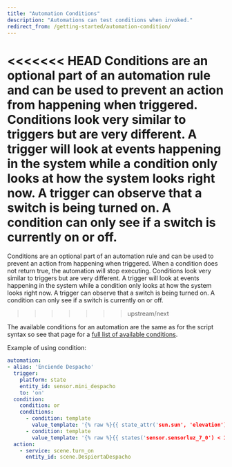 ```yaml
---
title: "Automation Conditions"
description: "Automations can test conditions when invoked."
redirect_from: /getting-started/automation-condition/
---
```


<<<<<<< HEAD
Conditions are an optional part of an automation rule and can be used to prevent an action from happening when triggered. Conditions look very similar to triggers but are very different. A trigger will look at events happening in the system while a condition only looks at how the system looks right now. A trigger can observe that a switch is being turned on. A condition can only see if a switch is currently on or off.
=======
Conditions are an optional part of an automation rule and can be used to prevent an action from happening when triggered. When a condition does not return true, the automation will stop executing. Conditions look very similar to triggers but are very different. A trigger will look at events happening in the system while a condition only looks at how the system looks right now. A trigger can observe that a switch is being turned on. A condition can only see if a switch is currently on or off.
>>>>>>> upstream/next

The available conditions for an automation are the same as for the script syntax so see that page for a [full list of available conditions](/docs/scripts/conditions/).

Example of using condition:

```yaml
automation:
- alias: 'Enciende Despacho'
  trigger:
    platform: state
    entity_id: sensor.mini_despacho
    to: 'on'
  condition:
    condition: or
    conditions:
      - condition: template
        value_template: '{% raw %}{{ state_attr('sun.sun', 'elevation') < 4 }}{% endraw %}'
      - condition: template
        value_template: '{% raw %}{{ states('sensor.sensorluz_7_0') < 10 }}{% endraw %}'
  action:
    - service: scene.turn_on
      entity_id: scene.DespiertaDespacho
```

